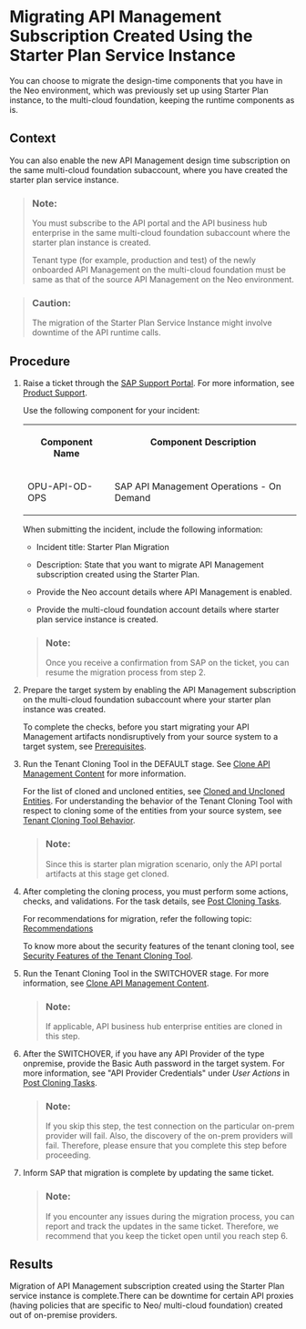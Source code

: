 <!-- loio9778a3601dee498e875cf81fa47e65ce -->

# Migrating API Management Subscription Created Using the Starter Plan Service Instance

You can choose to migrate the design-time components that you have in the Neo environment, which was previously set up using Starter Plan instance, to the multi-cloud foundation, keeping the runtime components as is.



<a name="loio9778a3601dee498e875cf81fa47e65ce__context_qmw_v5b_xpb"/>

## Context

You can also enable the new API Management design time subscription on the same multi-cloud foundation subaccount, where you have created the starter plan service instance.

> ### Note:  
> You must subscribe to the API portal and the API business hub enterprise in the same multi-cloud foundation subaccount where the starter plan instance is created.
> 
> Tenant type \(for example, production and test\) of the newly onboarded API Management on the multi-cloud foundation must be same as that of the source API Management on the Neo environment.

> ### Caution:  
> The migration of the Starter Plan Service Instance might involve downtime of the API runtime calls.



<a name="loio9778a3601dee498e875cf81fa47e65ce__steps_y1l_cvb_xpb"/>

## Procedure

1.  Raise a ticket through the [SAP Support Portal](https://support.sap.com/en/index.html). For more information, see [Product Support](https://support.sap.com/en/my-support/product-support.html).

    Use the following component for your incident:


    <table>
    <tr>
    <th valign="top">

    Component Name
    
    </th>
    <th valign="top">

    Component Description
    
    </th>
    </tr>
    <tr>
    <td valign="top">
    
    OPU-API-OD-OPS
    
    </td>
    <td valign="top">
    
    SAP API Management Operations - On Demand
    
    </td>
    </tr>
    </table>
    
    When submitting the incident, include the following information:

    -   Incident title: Starter Plan Migration

    -   Description: State that you want to migrate API Management subscription created using the Starter Plan.

    -   Provide the Neo account details where API Management is enabled.

    -   Provide the multi-cloud foundation account details where starter plan service instance is created.


    > ### Note:  
    > Once you receive a confirmation from SAP on the ticket, you can resume the migration process from step 2.

2.  Prepare the target system by enabling the API Management subscription on the multi-cloud foundation subaccount where your starter plan instance was created.

    To complete the checks, before you start migrating your API Management artifacts nondisruptively from your source system to a target system, see [Prerequisites](prerequisites-c1904bc.md).

3.  Run the Tenant Cloning Tool in the DEFAULT stage. See [Clone API Management Content](clone-api-management-content-7abd887.md) for more information.

    For the list of cloned and uncloned entities, see [Cloned and Uncloned Entities](cloned-and-uncloned-entities-8973ca0.md). For understanding the behavior of the Tenant Cloning Tool with respect to cloning some of the entities from your source system, see [Tenant Cloning Tool Behavior](tenant-cloning-tool-behavior-6d15ffd.md).

    > ### Note:  
    > Since this is starter plan migration scenario, only the API portal artifacts at this stage get cloned.

4.  After completing the cloning process, you must perform some actions, checks, and validations. For the task details, see [Post Cloning Tasks](post-cloning-tasks-116d82c.md).

    For recommendations for migration, refer the following topic: [Recommendations](recommendations-ff61cef.md) 

    To know more about the security features of the tenant cloning tool, see [Security Features of the Tenant Cloning Tool](security-features-of-the-tenant-cloning-tool-a6969cc.md).

5.  Run the Tenant Cloning Tool in the SWITCHOVER stage. For more information, see [Clone API Management Content](clone-api-management-content-7abd887.md).

    > ### Note:  
    > If applicable, API business hub enterprise entities are cloned in this step.

6.  After the SWITCHOVER, if you have any API Provider of the type onpremise, provide the Basic Auth password in the target system. For more information, see "API Provider Credentials" under *User Actions* in [Post Cloning Tasks](post-cloning-tasks-116d82c.md).

    > ### Note:  
    > If you skip this step, the test connection on the particular on-prem provider will fail. Also, the discovery of the on-prem providers will fail. Therefore, please ensure that you complete this step before proceeding.

7.  Inform SAP that migration is complete by updating the same ticket.

    > ### Note:  
    > If you encounter any issues during the migration process, you can report and track the updates in the same ticket. Therefore, we recommend that you keep the ticket open until you reach step 6.




<a name="loio9778a3601dee498e875cf81fa47e65ce__result_czj_hds_ypb"/>

## Results

Migration of API Management subscription created using the Starter Plan service instance is complete.There can be downtime for certain API proxies \(having policies that are specific to Neo/ multi-cloud foundation\) created out of on-premise providers.

